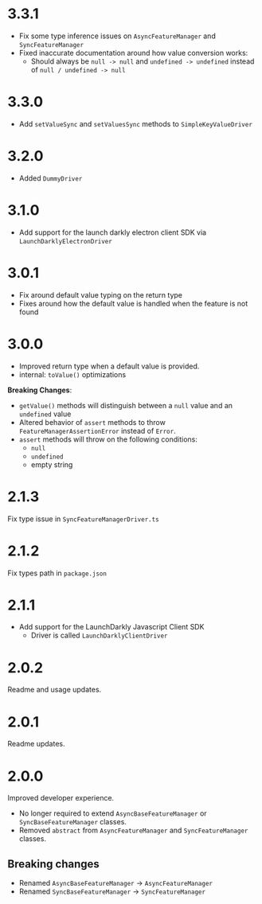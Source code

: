 # 3.3.1

- Fix some type inference issues on `AsyncFeatureManager` and `SyncFeatureManager`
- Fixed inaccurate documentation around how value conversion works:
  - Should always be `null -> null` and `undefined -> undefined` instead of `null / undefined -> null`

# 3.3.0

- Add `setValueSync` and `setValuesSync` methods to `SimpleKeyValueDriver`

# 3.2.0

- Added `DummyDriver`

# 3.1.0

- Add support for the launch darkly electron client SDK via `LaunchDarklyElectronDriver`

# 3.0.1

- Fix around default value typing on the return type
- Fixes around how the default value is handled when the feature is not found

# 3.0.0

- Improved return type when a default value is provided.
- internal: `toValue()` optimizations

**Breaking Changes**:

- `getValue()` methods will distinguish between a `null` value and an `undefined` value
- Altered behavior of `assert` methods to throw `FeatureManagerAssertionError` instead of `Error`.
- `assert` methods will throw on the following conditions:
  - `null`
  - `undefined`
  - empty string

# 2.1.3

Fix type issue in `SyncFeatureManagerDriver.ts`

# 2.1.2

Fix types path in `package.json`

# 2.1.1

- Add support for the LaunchDarkly Javascript Client SDK
  * Driver is called `LaunchDarklyClientDriver`

# 2.0.2

Readme and usage updates.

# 2.0.1

Readme updates.

# 2.0.0

Improved developer experience.

- No longer required to extend `AsyncBaseFeatureManager` or `SyncBaseFeatureManager` classes.
- Removed `abstract` from `AsyncFeatureManager` and `SyncFeatureManager` classes.

## Breaking changes

- Renamed `AsyncBaseFeatureManager` -> `AsyncFeatureManager`
- Renamed `SyncBaseFeatureManager` -> `SyncFeatureManager`
